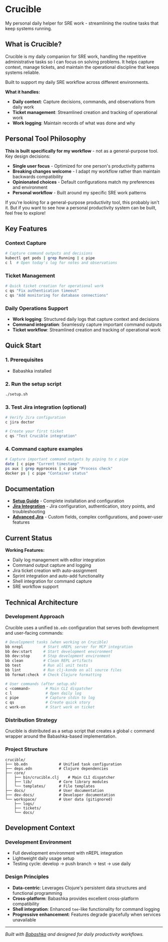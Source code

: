 # Crucible

My personal daily helper for SRE work - streamlining the routine tasks that keep systems running.

## What is Crucible?

Crucible is my daily companion for SRE work, handling the repetitive administrative tasks so I can focus on solving problems. It helps capture context, manage tickets, and maintain the operational discipline that keeps systems reliable.

Built to support my daily SRE workflow across different environments.

**What it handles:**

- **Daily context**: Capture decisions, commands, and observations from daily work
- **Ticket management**: Streamlined creation and tracking of operational work  
- **Work logging**: Maintain records of what was done and why

## Personal Tool Philosophy

**This is built specifically for my workflow** - not as a general-purpose tool. Key design decisions:

- **Single user focus** - Optimized for one person's productivity patterns
- **Breaking changes welcome** - I adapt my workflow rather than maintain backwards compatibility  
- **Opinionated choices** - Default configurations match my preferences and environment
- **Personal workflow** - Built around my specific SRE work patterns

If you're looking for a general-purpose productivity tool, this probably isn't it. But if you want to see how a personal productivity system can be built, feel free to explore!

## Key Features

### Context Capture

```bash
# Capture command outputs and decisions  
kubectl get pods | grep Running | c pipe
c l  # Open today's log for notes and observations
```

### Ticket Management

```bash
# Quick ticket creation for operational work
c qs "Fix authentication timeout" 
c qs "Add monitoring for database connections"
```

### Daily Operations Support

- **Work logging**: Structured daily logs that capture context and decisions
- **Command integration**: Seamlessly capture important command outputs  
- **Ticket workflow**: Streamlined creation and tracking of operational work

## Quick Start

### 1. Prerequisites

- Babashka installed

### 2. Run the setup script

```bash
./setup.sh
```

### 3. Test Jira integration (optional)

```bash
# Verify Jira configuration
c jira doctor

# Create your first ticket  
c qs "Test Crucible integration"
```

### 4. Command capture examples

```bash
# Capture important command outputs by piping to c pipe
date | c pipe "Current timestamp"
ps aux | grep myprocess | c pipe "Process check"
docker ps | c pipe "Container status"
```

## Documentation

- **[Setup Guide](docs/setup-guide.md)** - Complete installation and configuration
- **[Jira Integration](docs/jira-guide.md)** - Jira configuration, authentication, story points, and troubleshooting  
- **[Advanced Jira](docs/custom-fields-guide.md)** - Custom fields, complex configurations, and power-user features

## Current Status

**Working Features:**

- Daily log management with editor integration
- Command output capture and logging  
- Jira ticket creation with auto-assignment
- Sprint integration and auto-add functionality
- Shell integration for command capture
- SRE workflow support

## Technical Architecture

### Development Approach

Crucible uses a unified `bb.edn` configuration that serves both development and user-facing commands:

```bash
# Development tasks (when working on Crucible)
bb nrepl         # Start nREPL server for MCP integration
bb dev:start     # Start development environment  
bb dev:stop      # Stop development environment
bb clean         # Clean REPL artifacts
bb test          # Run all unit tests
bb lint          # Run clj-kondo on all source files
bb format:check  # Check Clojure formatting

# User commands (after setup.sh)
c <command>       # Main CLI dispatcher
c l               # Open daily log
c pipe            # Capture stdin to log
c qs              # Create quick story
c work-on         # Start work on ticket
```

### Distribution Strategy

Crucible is distributed as a setup script that creates a global `c` command wrapper around the Babashka-based implementation.

### Project Structure

```
crucible/
├── bb.edn              # Unified task configuration
├── deps.edn            # Clojure dependencies  
├── core/
│   ├── bin/crucible.clj    # Main CLI dispatcher
│   ├── lib/            # Core library modules
│   └── templates/      # File templates
├── docs/               # User documentation
├── dev-docs/           # Developer documentation  
└── workspace/          # User data (gitignored)
    ├── logs/
    ├── tickets/
    └── docs/
```

## Development Context

### Development Environment

- Full development environment with nREPL integration
- Lightweight daily usage setup
- Testing cycle: develop → push branch → test → use daily

### Design Principles

- **Data-centric**: Leverages Clojure's persistent data structures and functional programming
- **Cross-platform**: Babashka provides excellent cross-platform compatibility
- **Shell integration**: Enhanced `tee`-like functionality for command logging
- **Progressive enhancement**: Features degrade gracefully when services unavailable

---

*Built with [Babashka](https://github.com/babashka/babashka) and designed for daily productivity workflows.*
